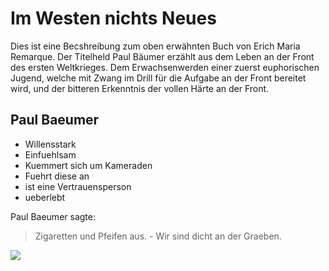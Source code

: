 # Im Westen nichts Neues

Dies ist eine Becshreibung zum oben erwähnten Buch von Erich Maria Remarque. Der Titelheld Paul Bäumer erzählt aus dem Leben an der Front des ersten Weltkrieges. Dem Erwachsenwerden einer zuerst euphorischen Jugend, welche mit Zwang im Drill für die Aufgabe an der Front bereitet wird, und der bitteren Erkenntnis der vollen Härte an der Front.


## Paul Baeumer
* Willensstark
* Einfuehlsam
* Kuemmert sich um Kameraden
* Fuehrt diese an
* ist eine Vertrauensperson
* ueberlebt

Paul Baeumer sagte:
> Zigaretten und Pfeifen aus. - 
> Wir sind dicht an der Graeben.

<img src="https://de.wikipedia.org/wiki/Im_Westen_nichts_Neues#/media/Datei:Remarque_Im_Westen_nichts_Neues_1929.jpg"/>
